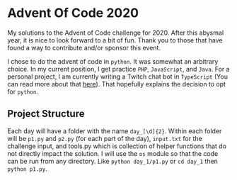 # Advent Of Code 2020

My solutions to the Advent of Code challenge for 2020. After this abysmal year,
it is nice to look forward to a bit of fun. Thank you to those that have found a
way to contribute and/or sponsor this event.

I chose to do the advent of code in `python`. It was somewhat an arbitrary
choice. In my current position, I get practice `PHP`, `JavaScript`, and
`Java`. For a personal project, I am currently writing a Twitch chat bot in
`TypeScript` (You can read more about that
[here](https://github.com/sbreining/theoretically-meh)). That hopefully explains
the decision to opt for `python`.

## Project Structure

Each day will have a folder with the name `day_[\d]{2}`. Within each folder will
be `p1.py` and `p2.py` (for each part of the day), `input.txt` for the challenge
input, and tools.py which is collection of helper functions that do not directly
impact the solution. I will use the `os` module so that the code can be run from
any directory. Like `python day_1/p1.py` or `cd day_1` then `python p1.py`.
